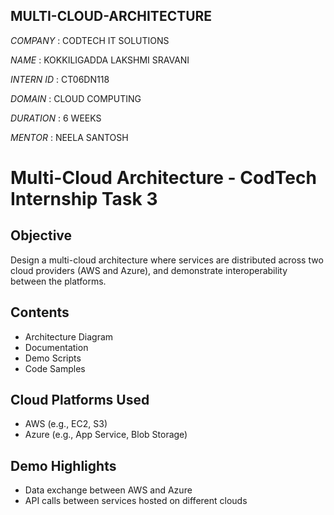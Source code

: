 ## MULTI-CLOUD-ARCHITECTURE

*COMPANY* : CODTECH IT SOLUTIONS

*NAME* : KOKKILIGADDA LAKSHMI SRAVANI

*INTERN ID* : CT06DN118

*DOMAIN* : CLOUD COMPUTING 

*DURATION* : 6 WEEKS

*MENTOR* : NEELA SANTOSH

# Multi-Cloud Architecture - CodTech Internship Task 3

## Objective
Design a multi-cloud architecture where services are distributed across two cloud providers (AWS and Azure), and demonstrate interoperability between the platforms.

## Contents
- Architecture Diagram
- Documentation
- Demo Scripts
- Code Samples

## Cloud Platforms Used
- AWS (e.g., EC2, S3)
- Azure (e.g., App Service, Blob Storage)

## Demo Highlights
- Data exchange between AWS and Azure
- API calls between services hosted on different clouds
